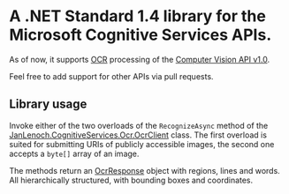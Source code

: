 # A .NET Standard 1.4 library for the Microsoft Cognitive Services APIs.

As of now, it supports [OCR](https://westus.dev.cognitive.microsoft.com/docs/services/56f91f2d778daf23d8ec6739/operations/56f91f2e778daf14a499e1fc) processing of the [Computer Vision API v1.0](https://docs.microsoft.com/en-us/azure/cognitive-services/computer-vision/home).

Feel free to add support for other APIs via pull requests.

## Library usage

Invoke either of the two overloads of the `RecognizeAsync` method of the [JanLenoch.CognitiveServices.Ocr.OcrClient](https://github.com/JanLenoch/JanLenoch.CognitiveServices/blob/master/JanLenoch.CognitiveServices.Ocr/OcrClient.cs) class. The first overload is suited for submitting URIs of publicly accessible images, the second one accepts a `byte[]` array of an image.

The methods return an [OcrResponse](https://github.com/JanLenoch/JanLenoch.CognitiveServices/blob/master/JanLenoch.CognitiveServices.Ocr/Models/OcrResponse.cs) object with regions, lines and words. All hierarchically structured, with bounding boxes and coordinates.